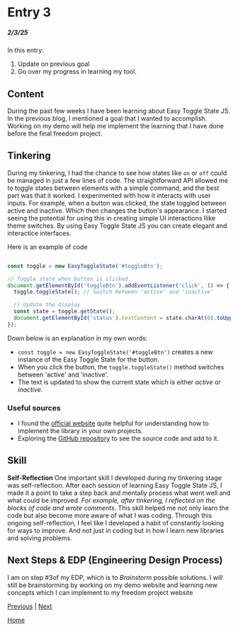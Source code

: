 # Entry 3
##### 2/3/25

In this entry:
1. Update on previous goal
2. Go over my progress in learning my tool.


## Content 

During the past few weeks I have been learning about Easy Toggle State JS. In the previous blog, I mentioned a goal that I wanted to accomplish. Working on my demo will help me implement the learning that I have done before the final freedom project.

## Tinkering 

During my tinkering, I had the chance to see how states like `on` or `off` could be managed in just a few lines of code. The straightforward API allowed me to toggle states between elements with a simple command, and the best part was that it worked. I experimented with how it interacts with user inputs. For example, when a button was clicked, the state toggled between active and inactive. Which then changes the button's appearance. I started seeing the potential for using this in creating simple UI interactions llike theme switches. By using Easy Toggle State JS you can create elegant and interactice interfaces.

Here is an example of code 

``` js

const toggle = new EasyToggleState('#toggleBtn');

// Toggle state when button is clicked
document.getElementById('toggleBtn').addEventListener('click', () => {
  toggle.toggleState(); // Switch between 'active' and 'inactive'

  // Update the display
  const state = toggle.getState();
  document.getElementById('status').textContent = state.charAt(0).toUpperCase() + state.slice(1);
});


```

Down below is an explanation in my own words: 

* `const toggle = new EasyToggleState('#toggleBtn')`  creates a new instance of the Easy Toggle State for the button.
* When you click the button, the `toggle.toggleState()` method switches between 'active' and 'inactive'.
* The  text is updated to show the current state which is either _active_ or _inactive_.

### Useful sources 
- I found the <a href="https://twikito.github.io/easy-toggle-state/">official website</a> quite helpful for understanding how to implement the library in your own projects.
- Exploring the <a href="https://github.com/Twikito/easy-toggle-state">GitHub repository</a> to see the source code and add to it.

## Skill 

**Self-Reflection** 
One important skill I developed during my tinkering stage was self-reflection. After each session of learning Easy Toggle State JS, I made it a point to take a step back and mentally process what went well and what could be improved. _For example, after tinkering, I reflected on the blocks of code and wrote comments_. This skill helped me not only learn the code but also become more aware of what I was coding. Through this ongoing self-reflection, I feel like I developed a habit of constantly looking for ways to improve. And not just in coding but in how I learn new libraries and solving problems.


## Next Steps & EDP (Engineering Design Process)

I am on step #3of my EDP, which is to _Brainstorm_ possible solutions. I will still be brainstorming by working on my demo website and learning new concepts which I can implement to my freedom project website 



[Previous](entry02.md) | [Next](entry04.md)

[Home](../README.md)
